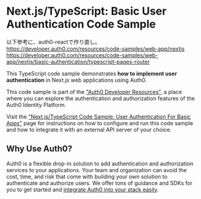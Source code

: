 # Next.js/TypeScript: Basic User Authentication Code Sample

以下参考に、auth0-reactで作り直し。
https://developer.auth0.com/resources/code-samples/web-app/nextjs
https://developer.auth0.com/resources/code-samples/web-app/nextjs/basic-authentication/typescript-pages-router

This TypeScript code sample demonstrates **how to implement user authentication** in Next.js web applications using Auth0.

This code sample is part of the ["Auth0 Developer Resources"](https://developer.auth0.com/resources), a place where you can explore the authentication and authorization features of the Auth0 Identity Platform.

Visit the ["Next.js/TypeScript Code Sample: User Authentication For Basic Apps"](https://developer.auth0.com/resources/code-samples/web-app/nextjs/basic-authentication/typescript) page for instructions on how to configure and run this code sample and how to integrate it with an external API server of your choice.

## Why Use Auth0?

Auth0 is a flexible drop-in solution to add authentication and authorization services to your applications. Your team and organization can avoid the cost, time, and risk that come with building your own solution to authenticate and authorize users. We offer tons of guidance and SDKs for you to get started and [integrate Auth0 into your stack easily](https://developer.auth0.com/resources/code-samples/full-stack).
